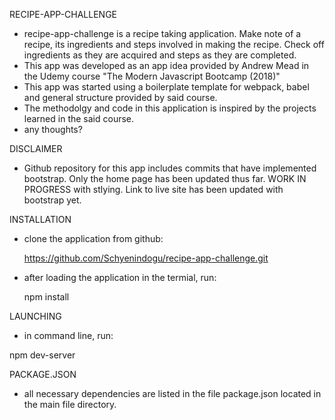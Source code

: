 RECIPE-APP-CHALLENGE

* recipe-app-challenge is a recipe taking application. Make note of a recipe, its ingredients and steps involved in making the recipe. Check off ingredients as they are acquired and steps as they are completed. 
* This app was developed as an app idea provided by Andrew Mead in the Udemy course "The Modern Javascript Bootcamp (2018)"
* This app was started using a boilerplate template for webpack, babel and general structure provided by said course. 
* The methodolgy and code in this application is inspired by the projects learned in the said course.
* any thoughts?

DISCLAIMER

* Github repository for this app includes commits that have implemented bootstrap. Only the home page
  has been updated thus far. WORK IN PROGRESS with stlying. Link to live site has been updated with 
  bootstrap yet.

INSTALLATION

* clone the application from github:

  https://github.com/Schyenindogu/recipe-app-challenge.git

* after loading the application in the termial, run:

  npm install

LAUNCHING

* in command line, run:

npm dev-server 

PACKAGE.JSON

* all necessary dependencies are listed in the file package.json located in the main file directory.